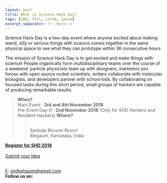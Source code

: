 ```yaml
---
layout: post
title: What is Science Hack Day?
tags: [SHD, Test, Lorem, Ipsum]
excerpt_separator: <!--more-->
---
```

Science Hack Day is a two-day event where anyone excited about making weird, silly or serious things with science comes together in the same physical space to see what they can prototype within 36 consecutive hours

The mission of Science Hack Day is to get excited and make things with science! People organically form multidisciplinary teams over the course of a weekend: particle physicists team up with designers, marketers join forces with open source rocket scientists, writers collaborate with molecular biologists, and developers partner with school kids. By collaborating on focused tasks during this short period, small groups of hackers are capable of producing remarkable results.


><strong>When?</strong>
><br>
>Main Event : <strong>3rd and 4th November 2018</strong>
><br>Pre-Event Day-0 : <strong>2nd November 2018</strong>  (Only for SHD Hackers and Resident Hackers)
><strong>Where?</strong>
>><br>Sankalp Bhoomi Resort
><br>Belgaum, Karnataka, India


<a class="btn btn-primary btn-lg" href="https://www.instamojo.com/shdindia/"><strong>Register for SHD 2018</strong>
<br>        
<a class="btn btn-primary btn-lg" href="https://goo.gl/BtPNwy">Submit your Idea </a>
        
<br>
<abbr title="Email">E:</abbr> <a href="mailto:shdbelgaum@gmail.com">shdbelgaum@gmail.com</a>
<br>
<b>Follow us on:</b>
</br>
<a href="https://www.facebook.com/sciencehackin/"><i class="fa fa-facebook-official fa-3x" aria-hidden="true"></i></a>
<a href="https://twitter.com/SHD_India"><i class="fa fa-twitter fa-3x" aria-hidden="true"></i></a>
<a href="https://www.flickr.com/groups/3087939@N23/"><i class="fa fa-flickr fa-3x" aria-hidden="true"></i>
